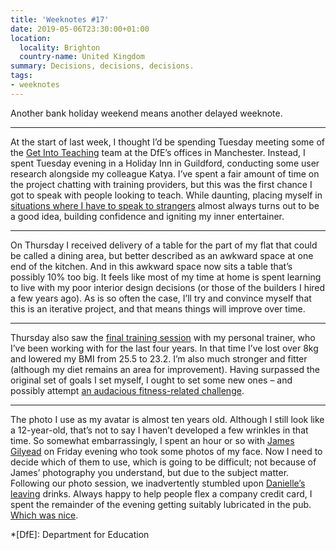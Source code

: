 ```yaml
---
title: 'Weeknotes #17'
date: 2019-05-06T23:30:00+01:00
location:
  locality: Brighton
  country-name: United Kingdom
summary: Decisions, decisions, decisions.
tags:
- weeknotes
---
```

Another bank holiday weekend means another delayed weeknote.

* * *

At the start of last week, I thought I’d be spending Tuesday meeting some of the [Get Into Teaching][1] team at the DfE’s offices in Manchester. Instead, I spent Tuesday evening in a Holiday Inn in Guildford, conducting some user research alongside my colleague Katya. I’ve spent a fair amount of time on the project chatting with training providers, but this was the first chance I got to speak with people looking to teach. While daunting, placing myself in [situations where I have to speak to strangers][2] almost always turns out to be a good idea, building confidence and igniting my inner entertainer.

* * *

On Thursday I received delivery of a table for the part of my flat that could be called a dining area, but better described as an awkward space at one end of the kitchen. And in this awkward space now sits a table that’s possibly 10% too big. It feels like most of my time at home is spent learning to live with my poor interior design decisions (or those of the builders I hired a few years ago). As is so often the case, I’ll try and convince myself that this is an iterative project, and that means things will improve over time.

* * *

Thursday also saw the [final training session][3] with my personal trainer, who I’ve been working with for the last four years. In that time I’ve lost over 8kg and lowered my BMI from 25.5 to 23.2. I’m also much stronger and fitter (although my diet remains an area for improvement). Having surpassed the original set of goals I set myself, I ought to set some new ones – and possibly attempt [an audacious fitness-related challenge][4].

* * *

The photo I use as my avatar is almost ten years old. Although I still look like a 12-year-old, that’s not to say I haven’t developed a few wrinkles in that time. So somewhat embarrassingly, I spent an hour or so with [James Gilyead][5] on Friday evening who took some photos of my face. Now I need to decide which of them to use, which is going to be difficult; not because of James’ photography you understand, but due to the subject matter. Following our photo session, we inadvertently stumbled upon [Danielle’s leaving][6] drinks. Always happy to help people flex a company credit card, I spent the remainder of the evening getting suitably lubricated in the pub. [Which was nice][7].

[1]: https://getintoteaching.education.gov.uk
[2]: /2015/05/two_years_hence
[3]: /notes/1556830598
[4]: https://otilloswimrun.com/races/isles-of-scilly/
[5]: https://www.hustlersquad.net
[6]: https://twitter.com/dhuntrods/status/1118795827324047360
[7]: https://www.youtube.com/watch?v=XOhZgAPn_CU

*[DfE]: Department for Education

